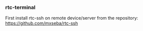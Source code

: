 ### rtc-terminal

First install rtc-ssh on remote device/server from the repository: https://github.com/mxseba/rtc-ssh


